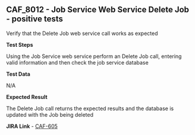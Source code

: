 ## CAF_8012 - Job Service Web Service Delete Job - positive tests ##

Verify that the Delete Job web service call works as expected

**Test Steps**

Using the Job Service web service perform an Delete Job call, entering valid information and then check the job service database

**Test Data**

N/A

**Expected Result**

The Delete Job call returns the expected results and the database is updated with the Job being deleted

**JIRA Link** - [CAF-605](https://jira.autonomy.com/browse/CAF-605)
